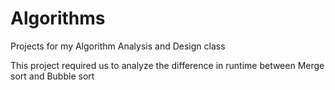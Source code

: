 # Algorithms
Projects for my Algorithm Analysis and Design class

This project required us to analyze the difference in runtime between Merge sort and Bubble sort
